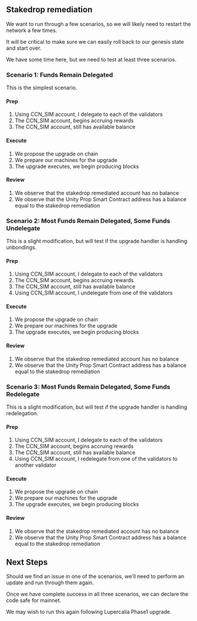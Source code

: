 ## Stakedrop remediation

We want to run through a few scenarios, so we will likely need to restart the network a few times.

It will be critical to make sure we can easily roll back to our genesis state and start over.

We have some time here, but we need to test at least three scenarios.

### Scenario 1: Funds Remain Delegated

This is the simplest scenario.

#### Prep

1. Using CCN_SIM account, I delegate to each of the validators
1. The CCN_SIM account, begins accruing rewards
1. The CCN_SIM account, still has available balance

#### Execute

1. We propose the upgrade on chain
1. We prepare our machines for the upgrade
1. The upgrade executes, we begin producing blocks

#### Review

1. We observe that the stakedrop remediated account has no balance
1. We observe that the Unity Prop Smart Contract address has a balance equal to the stakedrop remediation

### Scenario 2: Most Funds Remain Delegated, Some Funds Undelegate

This is a slight modification, but will test if the upgrade handler is handling unbondings.

#### Prep

1. Using CCN_SIM account, I delegate to each of the validators
1. The CCN_SIM account, begins accruing rewards
1. The CCN_SIM account, still has available balance
1. Using CCN_SIM account, I undelegate from one of the validators

#### Execute

1. We propose the upgrade on chain
1. We prepare our machines for the upgrade
1. The upgrade executes, we begin producing blocks

#### Review

1. We observe that the stakedrop remediated account has no balance
1. We observe that the Unity Prop Smart Contract address has a balance equal to the stakedrop remediation

### Scenario 3: Most Funds Remain Delegated, Some Funds Redelegate

This is a slight modification, but will test if the upgrade handler is handling redelegation.

#### Prep

1. Using CCN_SIM account, I delegate to each of the validators
1. The CCN_SIM account, begins accruing rewards
1. The CCN_SIM account, still has available balance
1. Using CCN_SIM account, I redelegate from one of the validators to another validator

#### Execute

1. We propose the upgrade on chain
1. We prepare our machines for the upgrade
1. The upgrade executes, we begin producing blocks

#### Review

1. We observe that the stakedrop remediated account has no balance
1. We observe that the Unity Prop Smart Contract address has a balance equal to the stakedrop remediation

## Next Steps

Should we find an issue in one of the scenarios, we'll need to perform an update and run through them again.

Once we have complete success in all three scenarios, we can declare the code safe for mainnet.

We may wish to run this again following Lupercalia Phase1 upgrade.